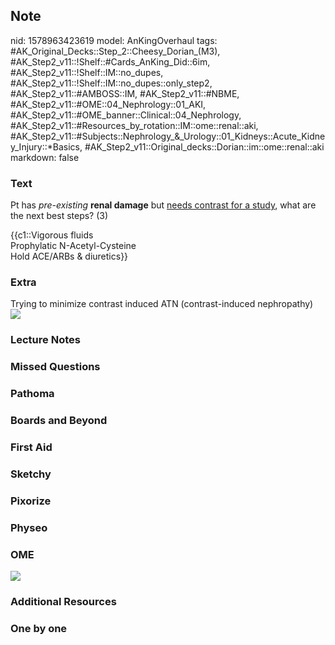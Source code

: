 ## Note
nid: 1578963423619
model: AnKingOverhaul
tags: #AK_Original_Decks::Step_2::Cheesy_Dorian_(M3), #AK_Step2_v11::!Shelf::#Cards_AnKing_Did::6im, #AK_Step2_v11::!Shelf::IM::no_dupes, #AK_Step2_v11::!Shelf::IM::no_dupes::only_step2, #AK_Step2_v11::#AMBOSS::IM, #AK_Step2_v11::#NBME, #AK_Step2_v11::#OME::04_Nephrology::01_AKI, #AK_Step2_v11::#OME_banner::Clinical::04_Nephrology, #AK_Step2_v11::#Resources_by_rotation::IM::ome::renal::aki, #AK_Step2_v11::#Subjects::Nephrology_&_Urology::01_Kidneys::Acute_Kidney_Injury::*Basics, #AK_Step2_v11::Original_decks::Dorian::im::ome::renal::aki
markdown: false

### Text
Pt has <i>pre-existing</i> <b>renal damage</b> but <u>needs
contrast for a study</u>, what are the next best steps? (3)
<div>
  {{c1::Vigorous fluids
  <div>
    Prophylatic N-Acetyl-Cysteine
  </div>
  <div>
    Hold ACE/ARBs & diuretics}}
  </div>
</div>

### Extra
<div>
  Trying to minimize contrast induced ATN (contrast-induced
  nephropathy)
</div>
<div><img src="paste-7997229105936.jpg"></div>

### Lecture Notes


### Missed Questions


### Pathoma


### Boards and Beyond


### First Aid


### Sketchy


### Pixorize


### Physeo


### OME
<div class="ome-widget">
  <a href=
  "https://onlinemeded.org/spa/nephrology?ref=anki"><img src=
  "_OME_AnkiFlashcards_Topic_6.png"></a>
</div>

### Additional Resources


### One by one

